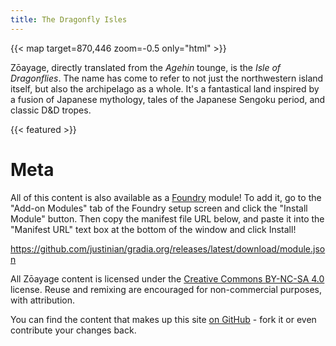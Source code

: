 ```yaml
---
title: The Dragonfly Isles
---
```


{{< map target=870,446 zoom=-0.5 only="html" >}}

Zōayage, directly translated from the _Agehin_ tounge, is the _Isle of
Dragonflies_. The name has come to refer to not just the northwestern island
itself, but also the archipelago as a whole. It's a fantastical land inspired
by a fusion of Japanese mythology, tales of the Japanese Sengoku period, and
classic D&D tropes.

{{< featured >}}

# Meta

All of this content is also available as a [Foundry][] module! To add it, go to the
"Add-on Modules" tab of the Foundry setup screen and click the "Install Module"
button. Then copy the manifest file URL below, and paste it into the "Manifest URL"
text box at the bottom of the window and click Install!

https://github.com/justinian/gradia.org/releases/latest/download/module.json

[Foundry]: https://foundryvtt.com

All Zōayage content is licensed under the [Creative Commons BY-NC-SA 4.0][cc]
license. Reuse and remixing are encouraged for non-commercial purposes, with
attribution.

You can find the content that makes up this site [on GitHub][gh] - fork it or
even contribute your changes back.

[cc]: https://creativecommons.org/licenses/by-nc-sa/4.0/
[gh]: https://github.com/justinian/zoayage.gradia.org
